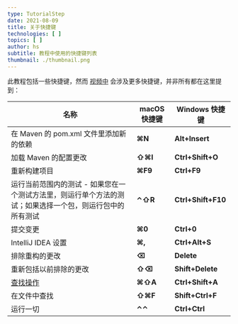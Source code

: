 ```yaml
---
type: TutorialStep
date: 2021-08-09
title: 关于快捷键
technologies: [ ]
topics: [ ]
author: hs
subtitle: 教程中使用的快捷键列表
thumbnail: ./thumbnail.png
---
```


此教程包括一些快捷键，然而 [视频中](https://youtu.be/F8UTTTDtbH0) 会涉及更多快捷键，并非所有都在这里提到：

| 名称                                                                                 | macOS 快捷键 | Windows 快捷键        |
| ---------------------------------------------------------------------------------- | --------- | ------------------ |
| 在 Maven 的 pom.xml 文件里添加新的依赖                                                        | **⌘N**    | **Alt+Insert**     |
| 加载 Maven 的配置更改                                                                     | **⇧⌘I**   | **Ctrl+Shift+O**   |
| 重新构建项目                                                                             | **⌘F9**   | **Ctrl+F9**        |
| 运行当前范围内的测试 - 如果您在一个测试方法里，则运行单个方法的测试；如果选择一个包，则运行包中的所有测试                             | **⌃⇧R**   | **Ctrl+Shift+F10** |
| 提交变更                                                                               | **⌘0**    | **Ctrl+0**         |
| IntelliJ IDEA 设置                                                                   | **⌘,**    | **Ctrl+Alt+S**     |
| 排除重构的更改                                                                            | **⌫**     | **Delete**         |
| 重新包括以前排除的更改                                                                        | **⇧⌫**    | **Shift+Delete**   |
| [查找操作](https://www.jetbrains.com/help/idea/working-with-source-code.html#99e55be9) | **⌘⇧A**   | **Ctrl+Shift+A**   |
| 在文件中查找                                                                             | **⇧⌘F**   | **Shift+Ctrl+F**   |
| 运行一切                                                                               | **⌃⌃**    | **Ctrl+Ctrl**      |
